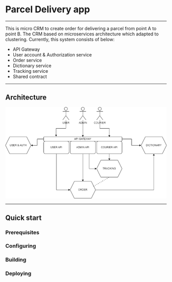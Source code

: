 # Parcel Delivery app
___

This is micro CRM to create order for delivering a parcel
from point A to point B. The CRM based on microservices
architecture which adapted to clustering. Currently, this
system consists of below:
- API Gateway
- User account & Authorization service
- Order service
- Dictionary service
- Tracking service
- Shared contract

___

## Architecture

![pic 1. First design of architecture](./docs/deliver_architecture.png)

___

## Quick start

### Prerequisites

### Configuring

### Building

### Deploying